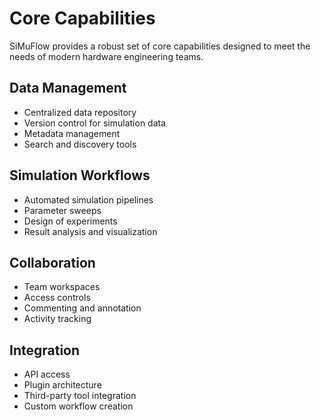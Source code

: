 # Core Capabilities

SiMuFlow provides a robust set of core capabilities designed to meet the needs of modern hardware engineering teams.

## Data Management

- Centralized data repository
- Version control for simulation data
- Metadata management
- Search and discovery tools

## Simulation Workflows

- Automated simulation pipelines
- Parameter sweeps
- Design of experiments
- Result analysis and visualization

## Collaboration

- Team workspaces
- Access controls
- Commenting and annotation
- Activity tracking

## Integration

- API access
- Plugin architecture
- Third-party tool integration
- Custom workflow creation
